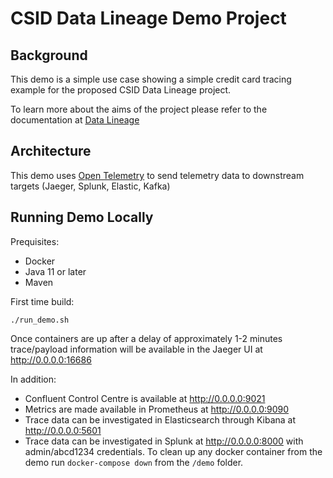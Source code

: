 # CSID Data Lineage Demo Project

## Background

This demo is a simple use case showing a simple credit card tracing example for the proposed CSID Data Lineage project.

To learn more about the aims of the project please refer to the documentation at [Data Lineage](https://bit.ly/3CSnHAH)

## Architecture

This demo uses [Open Telemetry](https://opentelemetry.io/) to send telemetry data to downstream targets (Jaeger, Splunk, Elastic, Kafka)

## Running Demo Locally 
Prequisites:
* Docker
* Java 11 or later
* Maven

First time build:
```
./run_demo.sh
```



Once containers are up after a delay of approximately 1-2 minutes trace/payload information 
will be available in the Jaeger UI at http://0.0.0.0:16686

In addition:
* Confluent Control Centre is available at http://0.0.0.0:9021
* Metrics are made available in Prometheus at http://0.0.0.0:9090
* Trace data can be investigated in Elasticsearch through Kibana at http://0.0.0.0:5601
* Trace data can be investigated in Splunk at http://0.0.0.0:8000 with admin/abcd1234 credentials.
To clean up any docker container from the demo run `docker-compose down` from the `/demo` folder.




